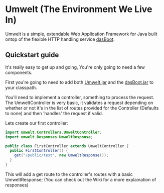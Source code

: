 # Umwelt (The Environment We Live In)

Umwelt is a simple, extendable Web Application Framework for Java built ontop of
the flexible HTTP handling service
[dasBoot](http://www.github.com/zachmokahn/dasBoot).

## Quickstart guide
It's really easy to get up and going, You're only going to need a few
components.

First you're going to need to add both
[Umwelt.jar](https://github.com/zachmokahn/umwelt/blob/master/Umwelt.jar?raw=true)
and the
[dasBoot.jar](https://github.com/zachmokahn/umwelt/blob/master/lib/dasBoot.jar?raw=true) to your classpath.

You'll need to implement a controller, something to process the request.
The UmweltController is very basic, it validates a request depending on whether
or not it's in the list of routes provided for the Controller (Defaults to none)
and then 'handles' the request if valid.

Lets create our first controller:
```java
import umwelt.Controllers.UmweltController;
import umwelt.Responses.UmweltResponse;

public class FirstController extends UmweltController {
  public FirstController() {
    get("/public/test", new UmweltResponse());
  }
}
```
This will add a get route to the controller's routes with a basic
UmweltResponse; (You can check out the Wiki for a more explaination of
responses)
